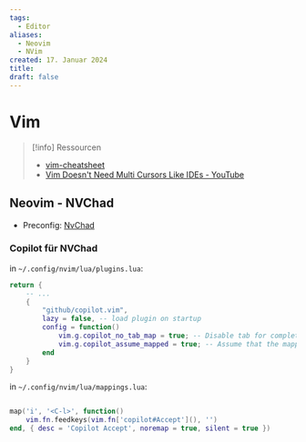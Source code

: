 ```yaml
---
tags:
  - Editor
aliases:
  - Neovim
  - NVim
created: 17. Januar 2024
title: 
draft: false
---
```



# Vim

> [!info] Ressourcen
> 
> - [vim-cheatsheet](../../10_tools/pdf/vim-cheatsheet.pdf)
> - [Vim Doesn't Need Multi Cursors Like IDEs - YouTube](https://www.youtube.com/watch?v=tdbHFNxEBhM)

## Neovim - NVChad


- Preconfig: [NvChad](https://nvchad.com/)

### Copilot für NVChad

in `~/.config/nvim/lua/plugins.lua`:

```lua
return {
    -- ...
    {
        "github/copilot.vim",
        lazy = false, -- load plugin on startup
        config = function()
            vim.g.copilot_no_tab_map = true; -- Disable tab for completion
            vim.g.copilot_assume_mapped = true; -- Assume that the mappings are already set 
        end
    }
}
```

in `~/.config/nvim/lua/mappings.lua`:

```lua

map('i', '<C-l>', function()
    vim.fn.feedkeys(vim.fn['copilot#Accept'](), '')
end, { desc = 'Copilot Accept', noremap = true, silent = true })
```

